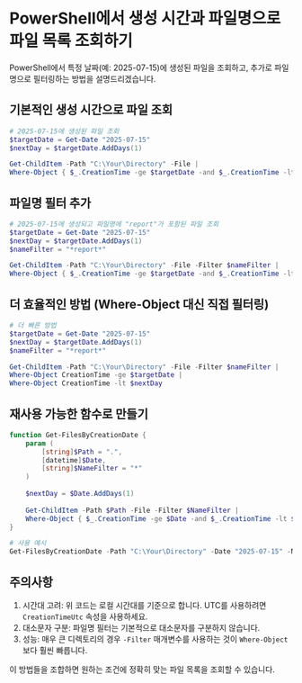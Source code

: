 # PowerShell에서 생성 시간과 파일명으로 파일 목록 조회하기

PowerShell에서 특정 날짜(예: 2025-07-15)에 생성된 파일을 조회하고, 추가로 파일명으로 필터링하는 방법을 설명드리겠습니다.

## 기본적인 생성 시간으로 파일 조회

```powershell
# 2025-07-15에 생성된 파일 조회
$targetDate = Get-Date "2025-07-15"
$nextDay = $targetDate.AddDays(1)

Get-ChildItem -Path "C:\Your\Directory" -File | 
Where-Object { $_.CreationTime -ge $targetDate -and $_.CreationTime -lt $nextDay }
```

## 파일명 필터 추가

```powershell
# 2025-07-15에 생성되고 파일명에 "report"가 포함된 파일 조회
$targetDate = Get-Date "2025-07-15"
$nextDay = $targetDate.AddDays(1)
$nameFilter = "*report*"

Get-ChildItem -Path "C:\Your\Directory" -File -Filter $nameFilter | 
Where-Object { $_.CreationTime -ge $targetDate -and $_.CreationTime -lt $nextDay }
```

## 더 효율적인 방법 (Where-Object 대신 직접 필터링)

```powershell
# 더 빠른 방법
$targetDate = Get-Date "2025-07-15"
$nextDay = $targetDate.AddDays(1)
$nameFilter = "*report*"

Get-ChildItem -Path "C:\Your\Directory" -File -Filter $nameFilter | 
Where-Object CreationTime -ge $targetDate | 
Where-Object CreationTime -lt $nextDay
```

## 재사용 가능한 함수로 만들기

```powershell
function Get-FilesByCreationDate {
    param (
        [string]$Path = ".",
        [datetime]$Date,
        [string]$NameFilter = "*"
    )
    
    $nextDay = $Date.AddDays(1)
    
    Get-ChildItem -Path $Path -File -Filter $NameFilter | 
    Where-Object { $_.CreationTime -ge $Date -and $_.CreationTime -lt $nextDay }
}

# 사용 예시
Get-FilesByCreationDate -Path "C:\Your\Directory" -Date "2025-07-15" -NameFilter "*report*"
```

## 주의사항

1. 시간대 고려: 위 코드는 로컬 시간대를 기준으로 합니다. UTC를 사용하려면 `CreationTimeUtc` 속성을 사용하세요.
2. 대소문자 구분: 파일명 필터는 기본적으로 대소문자를 구분하지 않습니다.
3. 성능: 매우 큰 디렉토리의 경우 `-Filter` 매개변수를 사용하는 것이 `Where-Object`보다 훨씬 빠릅니다.

이 방법들을 조합하면 원하는 조건에 정확히 맞는 파일 목록을 조회할 수 있습니다.